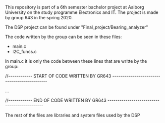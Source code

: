 This repository is part of a 6th semester bachelor project at Aalborg University on the study programme Electronics and IT. The project is made by group 643 in the spring 2020.


The DSP project can be found under "Final_project/Bearing_analyzer"

The code written by the group can be seen in these files:

  * main.c
  * I2C_funcs.c

In main.c it is only the code between these lines that are writte by the group:

//------------	START OF CODE WRITTEN BY GR643	---------------------------------------------

...

//------------	END OF CODE WRITTEN BY GR643	---------------------------------------------

The rest of the files are libraries and system files used by the DSP
